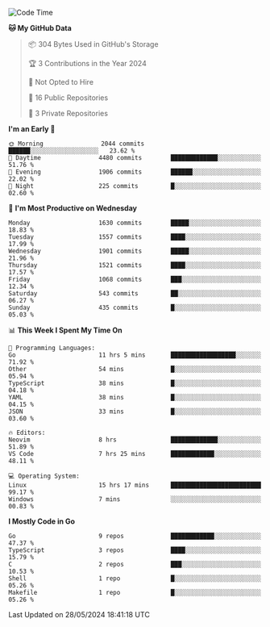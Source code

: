 <!--START_SECTION:waka-->
![Code Time](http://img.shields.io/badge/Code%20Time-650%20hrs%205%20mins-blue)

**🐱 My GitHub Data** 

> 📦 304 Bytes Used in GitHub's Storage 
 > 
> 🏆 3 Contributions in the Year 2024
 > 
> 🚫 Not Opted to Hire
 > 
> 📜 16 Public Repositories 
 > 
> 🔑 3 Private Repositories 
 > 
**I'm an Early 🐤** 

```text
🌞 Morning                2044 commits        ██████░░░░░░░░░░░░░░░░░░░   23.62 % 
🌆 Daytime                4480 commits        █████████████░░░░░░░░░░░░   51.76 % 
🌃 Evening                1906 commits        ██████░░░░░░░░░░░░░░░░░░░   22.02 % 
🌙 Night                  225 commits         █░░░░░░░░░░░░░░░░░░░░░░░░   02.60 % 
```
📅 **I'm Most Productive on Wednesday** 

```text
Monday                   1630 commits        █████░░░░░░░░░░░░░░░░░░░░   18.83 % 
Tuesday                  1557 commits        ████░░░░░░░░░░░░░░░░░░░░░   17.99 % 
Wednesday                1901 commits        █████░░░░░░░░░░░░░░░░░░░░   21.96 % 
Thursday                 1521 commits        ████░░░░░░░░░░░░░░░░░░░░░   17.57 % 
Friday                   1068 commits        ███░░░░░░░░░░░░░░░░░░░░░░   12.34 % 
Saturday                 543 commits         ██░░░░░░░░░░░░░░░░░░░░░░░   06.27 % 
Sunday                   435 commits         █░░░░░░░░░░░░░░░░░░░░░░░░   05.03 % 
```


📊 **This Week I Spent My Time On** 

```text
💬 Programming Languages: 
Go                       11 hrs 5 mins       ██████████████████░░░░░░░   71.92 % 
Other                    54 mins             █░░░░░░░░░░░░░░░░░░░░░░░░   05.94 % 
TypeScript               38 mins             █░░░░░░░░░░░░░░░░░░░░░░░░   04.18 % 
YAML                     38 mins             █░░░░░░░░░░░░░░░░░░░░░░░░   04.15 % 
JSON                     33 mins             █░░░░░░░░░░░░░░░░░░░░░░░░   03.60 % 

🔥 Editors: 
Neovim                   8 hrs               █████████████░░░░░░░░░░░░   51.89 % 
VS Code                  7 hrs 25 mins       ████████████░░░░░░░░░░░░░   48.11 % 

💻 Operating System: 
Linux                    15 hrs 17 mins      █████████████████████████   99.17 % 
Windows                  7 mins              ░░░░░░░░░░░░░░░░░░░░░░░░░   00.83 % 
```

**I Mostly Code in Go** 

```text
Go                       9 repos             ████████████░░░░░░░░░░░░░   47.37 % 
TypeScript               3 repos             ████░░░░░░░░░░░░░░░░░░░░░   15.79 % 
C                        2 repos             ███░░░░░░░░░░░░░░░░░░░░░░   10.53 % 
Shell                    1 repo              █░░░░░░░░░░░░░░░░░░░░░░░░   05.26 % 
Makefile                 1 repo              █░░░░░░░░░░░░░░░░░░░░░░░░   05.26 % 
```




 Last Updated on 28/05/2024 18:41:18 UTC
<!--END_SECTION:waka-->
